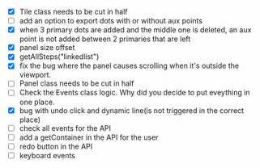 - [x] Tile class needs to be cut in half
- [ ] add an option to export dots with or without aux points
- [x] when 3 primary dots are added and the middle one is deleted, an aux point is not added between 2 primaries that are left
- [x] panel size offset
- [x] getAllSteps("linkedlist")
- [x] fix the bug where the panel causes scrolling when it's outside the viewport.
- [ ] Panel class needs to be cut in half
- [ ] Check the Events class logic. Why did you decide to put eveything in one place. 
- [x] bug with undo click and dynamic line(is not triggered in the correct place)
- [ ] check all events for the API
- [ ] add a getContainer in the API for the user
- [ ] redo button in the API
- [ ] keyboard events